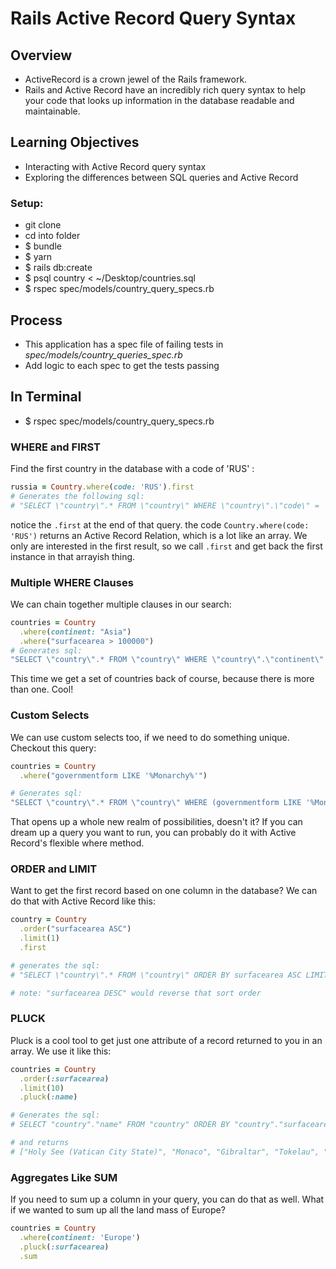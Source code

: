 # Rails Active Record Query Syntax

## Overview
- ActiveRecord is a crown jewel of the Rails framework.
- Rails and Active Record have an incredibly rich query syntax to help your code that looks up information in the database readable and maintainable.

## Learning Objectives
- Interacting with Active Record query syntax
- Exploring the differences between SQL queries and Active Record

### Setup:
- git clone
- cd into folder
- $ bundle
- $ yarn
- $ rails db:create
- $ psql country < ~/Desktop/countries.sql
- $ rspec spec/models/country_query_specs.rb

## Process
- This application has a spec file of failing tests in *spec/models/country_queries_spec.rb*
- Add logic to each spec to get the tests passing

## In Terminal
- $ rspec spec/models/country_query_specs.rb


### WHERE and FIRST
Find the first country in the database with a code of 'RUS' :
```ruby
russia = Country.where(code: 'RUS').first
# Generates the following sql:
# "SELECT \"country\".* FROM \"country\" WHERE \"country\".\"code\" = 'RUS'"
```
notice the `.first` at the end of that query.  the code `Country.where(code: 'RUS')` returns an Active Record Relation, which is a lot like an array. We only are interested in the first result, so we call `.first` and get back the first instance in that arrayish thing.

### Multiple WHERE Clauses
We can chain together multiple clauses in our search:
```ruby
countries = Country
  .where(continent: "Asia")
  .where("surfacearea > 100000")
# Generates sql:
"SELECT \"country\".* FROM \"country\" WHERE \"country\".\"continent\" = 'Asia' AND (surfacearea > 100000)"
```

This time we get a set of countries back of course, because there is more than one. Cool!

### Custom Selects
We can use custom selects too, if we need to do something unique.  Checkout this query:
```ruby
countries = Country
  .where("governmentform LIKE '%Monarchy%'")

# Generates sql:
"SELECT \"country\".* FROM \"country\" WHERE (governmentform LIKE '%Monarchy%')"
```

That opens up a whole new realm of possibilities, doesn't it? If you can dream up a query you want to run, you can probably do it with Active Record's flexible where method.

### ORDER and LIMIT

Want to get the first record based on one column in the database?  We can do that with Active Record like this:

```ruby
country = Country
  .order("surfacearea ASC")
  .limit(1)
  .first

# generates the sql:
# "SELECT \"country\".* FROM \"country\" ORDER BY surfacearea ASC LIMIT 1"

# note: "surfacearea DESC" would reverse that sort order
```

### PLUCK

Pluck is a cool tool to get just one attribute of a record returned to you in an array.  We use it like this:

```ruby
countries = Country
  .order(:surfacearea)
  .limit(10)
  .pluck(:name)

# Generates the sql:
# SELECT "country"."name" FROM "country" ORDER BY "country"."surfacearea" ASC LIMIT 10

# and returns
# ["Holy See (Vatican City State)", "Monaco", "Gibraltar", "Tokelau", "Cocos (Keeling) Islands", "United States Minor Outlying Islands", "Macao", "Nauru", "Tuvalu", "Norfolk Island"]
```

### Aggregates Like SUM

If you need to sum up a column in your query, you can do that as well.  What if we wanted to sum up all the land mass of Europe?  

```ruby
countries = Country
  .where(continent: 'Europe')
  .pluck(:surfacearea)
  .sum
```
